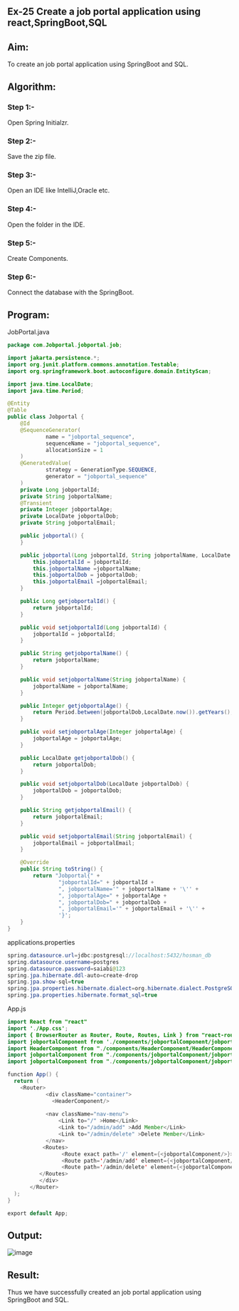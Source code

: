 ## Ex-25 Create a job portal application using react,SpringBoot,SQL
## Aim:
To create an job portal application using SpringBoot and SQL.

## Algorithm:
### Step 1:-
Open Spring Initialzr.

### Step 2:-
Save the zip file.

### Step 3:-
Open an IDE like IntelliJ,Oracle etc.

### Step 4:-
Open the folder in the IDE.

### Step 5:-
Create Components.

### Step 6:-
Connect the database with the SpringBoot.

## Program:

JobPortal.java
```java
package com.Jobportal.jobportal.job;

import jakarta.persistence.*;
import org.junit.platform.commons.annotation.Testable;
import org.springframework.boot.autoconfigure.domain.EntityScan;

import java.time.LocalDate;
import java.time.Period;

@Entity
@Table
public class Jobportal {
    @Id
    @SequenceGenerator(
            name = "jobportal_sequence",
            sequenceName = "jobportal_sequence",
            allocationSize = 1
    )
    @GeneratedValue(
            strategy = GenerationType.SEQUENCE,
            generator = "jobportal_sequence"
    )
    private Long jobportalId;
    private String jobportalName;
    @Transient
    private Integer jobportalAge;
    private LocalDate jobportalDob;
    private String jobportalEmail;

    public jobportal() {
    }

    public jobportal(Long jobportalId, String jobportalName, LocalDate jobportalDob, String jobportalEmail) {
        this.jobportalId = jobportalId;
        this.jobportalName =jobportalName;
        this.jobportalDob = jobportalDob;
        this.jobportalEmail =jobportalEmail;
    }

    public Long getjobportalId() {
        return jobportalId;
    }

    public void setjobportalId(Long jobportalId) {
        jobportalId = jobportalId;
    }

    public String getjobportalName() {
        return jobportalName;
    }

    public void setjobportalName(String jobportalName) {
        jobportalName = jobportalName;
    }

    public Integer getjobportalAge() {
        return Period.between(jobportalDob,LocalDate.now()).getYears();
    }

    public void setjobportalAge(Integer jobportalAge) {
        jobportalAge = jobportalAge;
    }

    public LocalDate getjobportalDob() {
        return jobportalDob;
    }

    public void setjobportalDob(LocalDate jobportalDob) {
        jobportalDob = jobportalDob;
    }

    public String getjobportalEmail() {
        return jobportalEmail;
    }

    public void setjobportalEmail(String jobportalEmail) {
        jobportalEmail = jobportalEmail;
    }

    @Override
    public String toString() {
        return "Jobportal{" +
                "jobportalId=" + jobportalId +
                ", jobportalName='" + jobportalName + '\'' +
                ", jobportalAge=" + jobportalAge +
                ", jobportalDob=" + jobportalDob +
                ", jobportalEmail='" + jobportalEmail + '\'' +
                '}';
    }
}
```
applications.properties
```java
spring.datasource.url=jdbc:postgresql://localhost:5432/hosman_db
spring.datasource.username=postgres
spring.datasource.password=saiabi@123
spring.jpa.hibernate.ddl-auto=create-drop
spring.jpa.show-sql=true
spring.jpa.properties.hibernate.dialect=org.hibernate.dialect.PostgreSQLDialect
spring.jpa.properties.hibernate.format_sql=true
```
App.js
```java
import React from "react"
import './App.css';
import { BrowserRouter as Router, Route, Routes, Link } from "react-router-dom";
import jobportalComponent from './components/jobportalComponent/jobportalComponent';
import HeaderComponent from "./components/HeaderComponent/HeaderComponent";
import jobportalComponent from "./components/jobportalComponent/jobportalComponent";
import jobportalComponent from "./components/jobportalComponent/jobportalnComponent";

function App() {
  return (
    <Router>
            <div className="container">
              <HeaderComponent/>
              
            <nav className="nav-menu">
                <Link to="/" >Home</Link>
                <Link to="/admin/add" >Add Member</Link>
                <Link to="/admin/delete" >Delete Member</Link>
            </nav>
           <Routes>
                 <Route exact path='/' element={<jobportalComponent/>}></Route>
                 <Route path='/admin/add' element={<jobportalComponent/>}></Route>
                 <Route path='/admin/delete' element={<jobportalComponent/>}></Route>
          </Routes>
          </div>
       </Router>
  );
}

export default App;
```
## Output:
![image](https://github.com/Bharath745/Job-Portal-Application/assets/94508354/58e4d4f2-82b4-4ebc-818d-8c3d4ad9fd3a)

## Result:
Thus we have successfully created an job portal application using SpringBoot and SQL.
